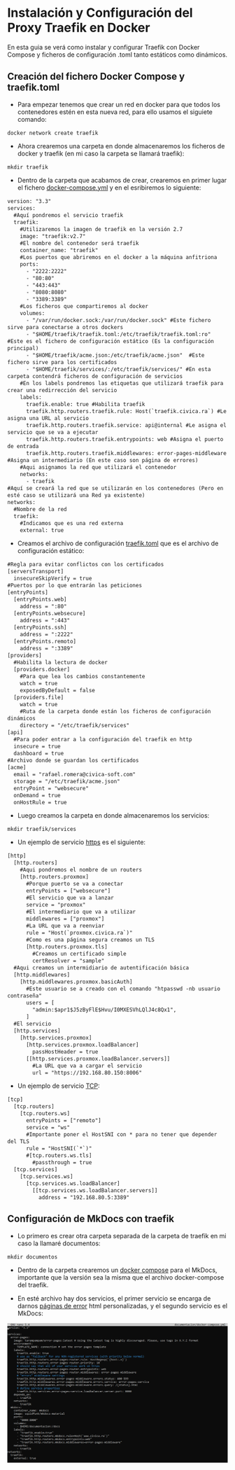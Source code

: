 # Instalación y Configuración del Proxy Traefik en Docker

En esta guia se verá como instalar y configurar Traefik con Docker Compose y ficheros de configuración .toml tanto estáticos como dinámicos.

## Creación del fichero Docker Compose y traefik.toml

- Para empezar tenemos que crear un red en docker para que todos los contenedores estén en esta nueva red, para ello usamos el siguiete comando:

```
docker network create traefik
```

- Ahora crearemos una carpeta en donde almacenaremos los ficheros de docker y traefik (en mi caso la carpeta se llamará traefik):

```
mkdir traefik
```

- Dentro de la carpeta que acabamos de crear, crearemos en primer lugar el fichero [docker-compose.yml](./files/docker-compose-traefik.yml) y en el esribiremos lo siguiente:

```
version: "3.3"
services:
  #Aquí pondremos el servicio traefik
  traefik:
    #Utilizaremos la imagen de traefik en la versión 2.7
    image: "traefik:v2.7"
    #El nombre del contenedor será traefik
    container_name: "traefik"
    #Los puertos que abriremos en el docker a la máquina anfitriona
    ports:
      - "2222:2222"
      - "80:80"
      - "443:443"
      - "8080:8080"
      - "3389:3389"
    #Los ficheros que compartiremos al docker
    volumes:
      - "/var/run/docker.sock:/var/run/docker.sock" #Este fichero sirve para conectarse a otros dockers
      - "$HOME/traefik/traefik.toml:/etc/traefik/traefik.toml:ro"  #Este es el fichero de configuración estático (Es la configuración principal)
      - "$HOME/traefik/acme.json:/etc/traefik/acme.json"  #Este fichero sirve para los certificados
      - "$HOME/traefik/services/:/etc/traefik/services/" #En esta carpeta contendrá ficheros de configuración de servicios
    #En los labels pondremos las etiquetas que utilizará traefik para crear una redirrección del servicio
    labels:
      traefik.enable: true #Habilita traefik
      traefik.http.routers.traefik.rule: Host(`traefik.civica.ra`) #Le asigna una URL al servicio
      traefik.http.routers.traefik.service: api@internal #Le asigna el servicio que se va a ejecutar
      traefik.http.routers.traefik.entrypoints: web #Asigna el puerto de entrada
      traefik.http.routers.traefik.middlewares: error-pages-middleware #Asigna un intermediario (En este caso son página de errores)
    #Aqui asignamos la red que utilizará el contenedor
    networks:
      - traefik
#Aquí se creará la red que se utilizarán en los contenedores (Pero en esté caso se utilizará una Red ya existente)
networks:
  #Nombre de la red
  traefik:
    #Indicamos que es una red externa
    external: true
```

- Creamos el archivo de configuración [traefik.toml](./files/traefik.toml) que es el archivo de configuración estático:

```
#Regla para evitar conflictos con los certificados
[serversTransport]
  insecureSkipVerify = true
#Puertos por lo que entrarán las peticiones
[entryPoints]
  [entryPoints.web]
    address = ":80"
  [entryPoints.websecure]
    address = ":443"
  [entryPoints.ssh]
    address = ":2222"
  [entryPoints.remoto]
    address = ":3389"
[providers]
  #Habilita la lectura de docker
  [providers.docker]
    #Para que lea los cambios constantemente
    watch = true
    exposedByDefault = false
  [providers.file]
    watch = true
    #Ruta de la carpeta donde están los ficheros de configuración dinámicos
    directory = "/etc/traefik/services"
[api]
  #Para poder entrar a la configuración del traefik en http
  insecure = true
  dashboard = true
#Archivo donde se guardan los certificados
[acme]
  email = "rafael.romera@civica-soft.com"
  storage = "/etc/traefik/acme.json"
  entryPoint = "websecure"
  onDemand = true
  onHostRule = true
```

- Luego creamos la carpeta en donde almacenaremos los servicios:

```
mkdir traefik/services
```

- Un ejemplo de servicio [https](./files/proxmox.toml) es el siguiente:

```
[http]
  [http.routers]
    #Aqui pondremos el nombre de un routers
    [http.routers.proxmox]
      #Porque puerto se va a conectar
      entryPoints = ["websecure"]
      #El servicio que va a lanzar
      service = "proxmox"
      #El intermediario que va a utilizar
      middlewares = ["proxmox"]
      #La URL que va a reenviar
      rule = "Host(`proxmox.civica.ra`)"
      #Como es una página segura creamos un TLS
      [http.routers.proxmox.tls]
        #Creamos un certificado simple
        certResolver = "sample"
  #Aqui creamos un intermidiario de autentificación básica
  [http.middlewares]
    [http.middlewares.proxmox.basicAuth]
      #Este usuario se a creado con el comando "htpasswd -nb usuario contraseña"
      users = [
        "admin:$apr1$J5zByFlE$Hvu/I0MXESVhLQlJ4c8Qx1",
      ]
  #El servicio
  [http.services]
    [http.services.proxmox]
      [http.services.proxmox.loadBalancer]
        passHostHeader = true
      [[http.services.proxmox.loadBalancer.servers]]
        #La URL que va a cargar el servicio
        url = "https://192.168.80.150:8006"
```

- Un ejemplo de servicio [TCP](./files/EscritorioRemoto.toml):

```
[tcp]
  [tcp.routers]
    [tcp.routers.ws]
      entryPoints = ["remoto"]
      service = "ws"
      #Importante poner el HostSNI con * para no tener que depender del TLS
      rule = "HostSNI(`*`)"
      #[tcp.routers.ws.tls]
        #passthrough = true
  [tcp.services]
    [tcp.services.ws]
      [tcp.services.ws.loadBalancer]
        [[tcp.services.ws.loadBalancer.servers]]
          address = "192.168.80.5:3389"
```

## Configuración de MkDocs con traefik

- Lo primero es crear otra carpeta separada de la carpeta de traefik en mi caso la llamaré documentos:

```
mkdir documentos
```

- Dentro de la carpeta crearemos un [docker compose](./files/docker-compose-mkdocs.yml) para el MkDocs, importante que la versión sea la misma que el archivo docker-compose del traefik.

- En esté archivo hay dos servicios, el primer servicio se encarga de darnos [páginas de error](https://github.com/tarampampam/error-pages) html personalizadas, y el segundo servicio es el MkDocs:

![](./assets/mkdocs-docker-compose.png)
